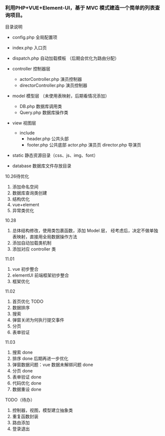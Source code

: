 
### 利用PHP+VUE+Element-UI，基于 MVC 模式建造一个简单的列表查询项目。

目录说明
- config.php 全局配置项

- index.php 入口页

- dispatch.php 自动加载模板 （后期会优化为路由分配）

- controller 控制器层
  - actorController.php 演员控制器
  - directorController.php 演员控制器

- model 模型层 （未使用表映射，后期看情况添加）
  - DB.php 数据库调用类
  - Query.php 数据库操作类
  
- view  视图层
  - include 
    - header.php 公共头部
    - footer.php 公共底部
  actor.php 演员页
  director.php 导演页
  
 - static 静态资源目录（css、js、img、font）
 - database 数据库文件存放目录
 

10.26待优化
1. 添加命名空间
2. 数据库查询类创建
3. 结构优化
4. vue+element
5. 异常类优化

10.28 
1. 总体结构修改，使用类包裹函数，添加 Model 层， 经考虑后，决定不做单独表映射，直接用全局数据操作方法
2. 添加自动加载类机制
3. 添加对应 controller 类

11.01
1. vue 初步整合
2. elementUI 前端框架初步整合
3. 框架优化

11.02
1. 首页优化
TODO
1. 数据排序
2. 搜索
3. 弹窗关闭为何执行提交事件
4. 分页
5. 表单验证

11.03
1. 搜索 done
2. 排序 done 后期再进一步优化
3. 弹窗数据问题：vue 数据未解绑问题 done
4. 分页 done
5. 表单验证 done
6. 代码优化 done
7. 数据重设 done

TODO（待办）
1. 控制器，视图，模型建立抽象类
2. 重复函数封装
3. 路由添加
4. 登录退出